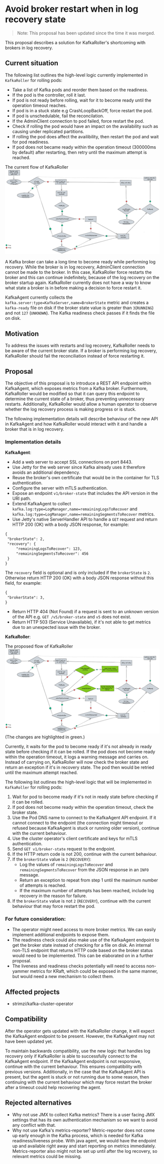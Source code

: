 # Avoid broker restart when in log recovery state
> Note: This proposal has been updated since the time it was merged.

This proposal describes a solution for KafkaRoller's shortcoming with brokers in log recovery.

## Current situation

The following list outlines the high-level logic currently implemented in `KafkaRoller` for rolling pods:
- Take a list of Kafka pods and reorder them based on the readiness.
- If the pod is the controller, roll it last.
- If pod is not ready before rolling, wait for it to become ready until the operation timeout reaches.
- If pod is in a stuck state e.g CrashLoopBackOff, force restart the pod.
- If pod is unschedulable, fail the reconcilation. 
- If the AdminClient connection to pod failed, force restart the pod. 
- Check if rolling the pod would have an impact on the availability such as causing under replicated partitions.
- If rolling the pod does affect the availibility, then restart the pod and wait for pod readiness.
- If pod does not became ready within the operation timeout (300000ms by default) after restarting, then retry until the maximum attempt is reached. 

The current flow of KafkaRoller
![The current flow of KafkaRoller](images/048-kafka-roller-current-flow.png)

A Kafka broker can take a long time to become ready while performing log recovery. While the broker is in log recovery, AdminClient connection cannot be made to the broker. In this case, KafkaRoller force restarts the broker and this can continue indefinitely, because of the log recovery on the broker startup again. KafkaRoller currently does not have a way to know what state a broker is in before making a decision to force restart it.

KafkaAgent currently collects the `kafka.server:type=KafkaServer,name=BrokerState` metric and creates a `kafka-ready` file on disk if the broker state value is greater than `3`(`RUNNING`) and not `127` (`UNKNOWN`). The Kafka readiness check passes if it finds the file on disk.

## Motivation

To address the issues with restarts and log recovery, KafkaRoller needs to be aware of the current broker state.  If a broker is performing log recovery, KafkaRoller should fail the reconciliation instead of force restarting it.

## Proposal
 
The objective of this proposal is to introduce a REST API endpoint within KafkaAgent, which exposes metrics from a Kafka broker. Furthermore, KafkaRoller would be modified so that it can query this endpoint to determine the current state of a broker, thus preventing unnecessary restarts. Additionally, KafkaRoller would allow a human operator to observe whether the log recovery process is making progress or is stuck.

The following implementation details will describe behaviour of the new API in KafkaAgent and how KafkaRoller would interact with it and handle a broker that is in log recovery.

### Implementation details

**KafkaAgent**:

- Add a web server to accept SSL connections on port 8443.
- Use Jetty for the web server since Kafka already uses it therefore avoids an additional dependency.
- Reuse the broker's own certificate that would be in the container for TLS authentication.
- Configure the server with mTLS authentication.
- Expose an endpoint `v1/broker-state` that includes the API version in the URI path.
- Extend KafkaAgent to collect `kafka.log:type=LogManager,name=remainingLogsToRecover` and `kafka.log:type=LogManager,name=remainingSegmentsToRecover` metrics.
- Use Jetty's native ServerHandler API to handle a `GET` request and return HTTP 200 (OK) with a body JSON response, for example:
```
{
 "brokerState": 2,
 "recovery": {
     "remainingLogsToRecover": 123,
     "remainingSegmentsToRecover": 456
 }
}
```
The `recovery` field is optional and is only included if the `brokerState` is `2`. Otherwise return HTTP 200 (OK) with a body JSON response without this field, for example:
```
{
 "brokerState": 3,
}
```
- Return HTTP 404 (Not Found) if a request is sent to an unknown version of the API e.g. `GET /v5/broker-state` and `v5` does not exist.
- Return HTTP 503 (Service Unavailable), if it's not able to get metrics due to an unexpected issue with the broker.

**KafkaRoller**:

The proposed flow of KafkaRoller
![The proposed flow of KafkaRoller](images/048-kafka-roller-new-flow.png)
(The changes are highlighted in green.)

Currently, it waits for the pod to become ready if it's not already in ready state before checking if it can be rolled. If the pod does not become ready within the operation timeout, it logs a warning message and carries on. Instead of carrying on, KafkaRoller will now check the broker state and return an exception if it's in recovery state. The pod then would be retried until the maximum attempt reached.

The following list outlines the high-level logic that will be implemented in `KafkaRoller` for rolling pods:
1. Wait for pod to become ready if it's not in ready state before checking if it can be rolled.
2. If pod does not become ready within the operation timeout, check the broker state.
3. Use the Pod DNS name to connect to the KafkaAgent API endpoint. If it cannot connect to the endpoint (the connection might timeout or refused because KafkaAgent is stuck or running older version), continue with the current behaviour.
4. Use the cluster operator's client certificate and keys for mTLS authentication.
5. Send `GET v1/broker-state` request to the endpoint.
6. If the HTTP return code is not 200, continue with the current behaviour.
7. If the `brokerState` value is `2` (`RECOVERY`):
     - Log the values of `remainingLogsToRecover` and `remainingSegmentsToRecover` from the JSON response in an `INFO` message.
     - Return an exception to repeat from step 1 until the maximum number of attempts is reached.
     - If the maximum number of attempts has been reached, include log recovery in the reason for failure.
8. If the `brokerState` value is not `2` (`RECOVERY`), continue with the current behaviour that may force restart the pod.

### For future consideration:

- The operator might need access to more broker metrics. We can easily implement additional endpoints to expose them.
- The readiness check could also make use of the KafkaAgent endpoint to get the broker state instead of checking for a file on disk. An internal non-TLS endpoint that returns HTTP code based on the broker status would need to be implemented. This can be elaborated on in a further proposal.
- The liveness and readiness checks potentially will need to access non-yammer metrics for KRaft, which could be exposed in the same manner, but would need a new mechanism to collect them.

## Affected projects

* strimzi/kafka-cluster-operator

## Compatibility

After the operator gets updated with the KafkaRoller change, it will expect the KafkaAgent endpoint to be present. However, the KafkaAgent may not have been updated yet.

To maintain backwards compatibility, use the new logic that handles log recovery only if KafkaRoller is able to successfully connect to the KafkaAgent endpoint. If the KafkaAgent endpoint is not responsive, continue with the current behaviour. This ensures compatibility with previous versions. Additionally, in the case that the KafkaAgent API is present, but the agent is stuck or not running due to some reason, then continuing with the current behaviour which may force restart the broker after a timeout could help recovering the agent.

## Rejected alternatives

- Why not use JMX to collect Kafka metrics? There is a user facing JMX settings that has its own authentication mechanism so we want to avoid any conflict with that.
- Why not use Kafka's metrics-reporter? Metric-reporter does not come up early enough in the Kafka process, which is needed for Kafka readiness/liveness probe. With java agent, we would have the endpoint up and available right away and start reporting on metrics immediately. Metrics-reporter also might not be set up until after the log recovery, so relevant metrics could be missing.
